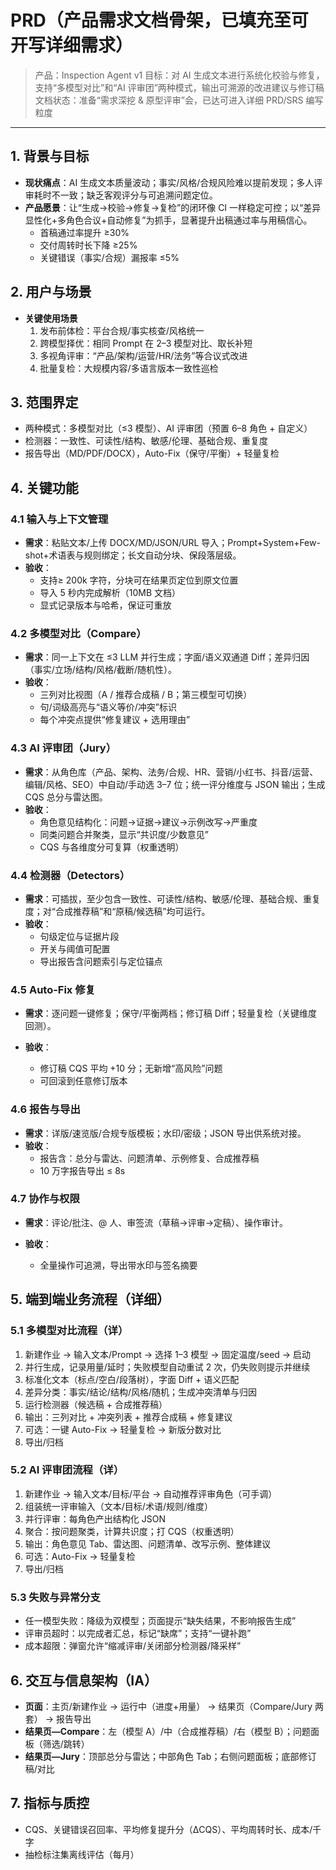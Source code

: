 # PRD（产品需求文档骨架，已填充至可开写详细需求）

> 产品：Inspection Agent v1
> 目标：对 AI 生成文本进行系统化校验与修复，支持“多模型对比”和“AI 评审团”两种模式，输出可溯源的改进建议与修订稿
> 文档状态：准备“需求深挖 & 原型评审”会，已达可进入详细 PRD/SRS 编写粒度

---

## 1. 背景与目标

* **现状痛点**：AI 生成文本质量波动；事实/风格/合规风险难以提前发现；多人评审耗时不一致；缺乏客观评分与可追溯问题定位。
* **产品愿景**：让“生成→校验→修复→复检”的闭环像 CI 一样稳定可控；以“差异显性化+多角色合议+自动修复”为抓手，显著提升出稿通过率与用稿信心。
  * 首稿通过率提升 ≥30%
  * 交付周转时长下降 ≥25%
  * 关键错误（事实/合规）漏报率 ≤5%

## 2. 用户与场景
* **关键使用场景**
  1. 发布前体检：平台合规/事实核查/风格统一
  2. 跨模型择优：相同 Prompt 在 2–3 模型对比、取长补短
  3. 多视角评审：“产品/架构/运营/HR/法务”等合议式改进
  4. 批量复检：大规模内容/多语言版本一致性巡检

## 3. 范围界定
* 两种模式：多模型对比（≤3 模型）、AI 评审团（预置 6–8 角色 + 自定义）
* 检测器：一致性、可读性/结构、敏感/伦理、基础合规、重复度
* 报告导出（MD/PDF/DOCX），Auto-Fix（保守/平衡）+ 轻量复检

## 4. 关键功能

### 4.1 输入与上下文管理
* **需求**：粘贴文本/上传 DOCX/MD/JSON/URL 导入；Prompt+System+Few-shot+术语表与规则绑定；长文自动分块、保段落层级。
* **验收**：
  * 支持≥ 200k 字符，分块可在结果页定位到原文位置
  * 导入 5 秒内完成解析（10MB 文档）
  * 显式记录版本与哈希，保证可重放

### 4.2 多模型对比（Compare）
* **需求**：同一上下文在 ≤3 LLM 并行生成；字面/语义双通道 Diff；差异归因（事实/立场/结构/风格/截断/随机性）。
* **验收**：
  * 三列对比视图（A / 推荐合成稿 / B；第三模型可切换）
  * 句/词级高亮与“语义等价/冲突”标识
  * 每个冲突点提供“修复建议 + 选用理由”

### 4.3 AI 评审团（Jury）
* **需求**：从角色库（产品、架构、法务/合规、HR、营销/小红书、抖音/运营、编辑/风格、SEO）中自动/手动选 3–7 位；统一评分维度与 JSON 输出；生成 CQS 总分与雷达图。
* **验收**：
  * 角色意见结构化：问题→证据→建议→示例改写→严重度
  * 同类问题合并聚类，显示“共识度/少数意见”
  * CQS 与各维度分可复算（权重透明）

### 4.4 检测器（Detectors）
* **需求**：可插拔，至少包含一致性、可读性/结构、敏感/伦理、基础合规、重复度；对“合成推荐稿”和“原稿/候选稿”均可运行。
* **验收**：
  * 句级定位与证据片段
  * 开关与阈值可配置
  * 导出报告含问题索引与定位锚点

### 4.5 Auto-Fix 修复
* **需求**：逐问题一键修复；保守/平衡两档；修订稿 Diff；轻量复检（关键维度回测）。
* **验收**：

  * 修订稿 CQS 平均 +10 分；无新增“高风险”问题
  * 可回滚到任意修订版本

### 4.6 报告与导出
* **需求**：详版/速览版/合规专版模板；水印/密级；JSON 导出供系统对接。
* **验收**：
  * 报告含：总分与雷达、问题清单、示例修复、合成推荐稿
  * 10 万字报告导出 ≤ 8s

### 4.7 协作与权限
* **需求**：评论/批注、@ 人、审签流（草稿→评审→定稿）、操作审计。
* **验收**：

  * 全量操作可追溯，导出带水印与签名摘要

## 5. 端到端业务流程（详细）

### 5.1 多模型对比流程（详）
1. 新建作业 → 输入文本/Prompt → 选择 1–3 模型 → 固定温度/seed → 启动
2. 并行生成，记录用量/延时；失败模型自动重试 2 次，仍失败则提示并继续
3. 标准化文本（标点/空白/段落树），字面 Diff + 语义匹配
4. 差异分类：事实/结论/结构/风格/随机；生成冲突清单与归因
5. 运行检测器（候选稿 + 合成推荐稿）
6. 输出：三列对比 + 冲突列表 + 推荐合成稿 + 修复建议
7. 可选：一键 Auto-Fix → 轻量复检 → 新版分数对比
8. 导出/归档

### 5.2 AI 评审团流程（详）
1. 新建作业 → 输入文本/目标/平台 → 自动推荐评审角色（可手调）
2. 组装统一评审输入（文本/目标/术语/规则/维度）
3. 并行评审：每角色产出结构化 JSON
4. 聚合：按问题聚类，计算共识度；打 CQS（权重透明）
5. 输出：角色意见 Tab、雷达图、问题清单、改写示例、整体建议
6. 可选：Auto-Fix → 轻量复检
7. 导出/归档

### 5.3 失败与异常分支
* 任一模型失败：降级为双模型；页面提示“缺失结果，不影响报告生成”
* 评审员超时：以完成者汇总，标记“缺席”；支持“一键补跑”
* 成本超限：弹窗允许“缩减评审/关闭部分检测器/降采样”

## 6. 交互与信息架构（IA）
* **页面**：主页/新建作业 → 运行中（进度+用量） → 结果页（Compare/Jury 两套） → 报告导出
* **结果页—Compare**：左（模型 A）/中（合成推荐稿）/右（模型 B）；问题面板（筛选/跳转）
* **结果页—Jury**：顶部总分与雷达；中部角色 Tab；右侧问题面板；底部修订稿/对比

## 7. 指标与质控
* CQS、关键错误召回率、平均修复提升分（ΔCQS）、平均周转时长、成本/千字
* 抽检标注集离线评估（每月）
